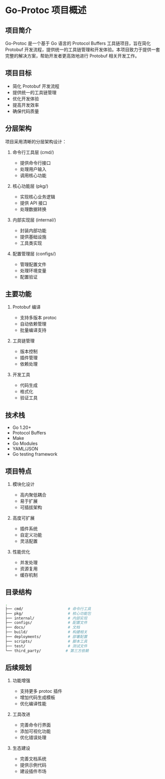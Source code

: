 # Go-Protoc 项目概述

## 项目简介

Go-Protoc 是一个基于 Go 语言的 Protocol Buffers 工具链项目，旨在简化 Protobuf 开发流程，提供统一的工具链管理和开发体验。本项目致力于提供一套完整的解决方案，帮助开发者更高效地进行 Protobuf 相关开发工作。

## 项目目标

- 简化 Protobuf 开发流程
- 提供统一的工具链管理
- 优化开发体验
- 提高开发效率
- 确保代码质量

## 分层架构

项目采用清晰的分层架构设计：

1. 命令行工具层 (cmd/)
   - 提供命令行接口
   - 处理用户输入
   - 调用核心功能

2. 核心功能层 (pkg/)
   - 实现核心业务逻辑
   - 提供 API 接口
   - 处理数据转换

3. 内部实现层 (internal/)
   - 封装内部功能
   - 提供基础设施
   - 工具类实现

4. 配置管理层 (configs/)
   - 管理配置文件
   - 处理环境变量
   - 配置验证

## 主要功能

1. Protobuf 编译
   - 支持多版本 protoc
   - 自动依赖管理
   - 批量编译支持

2. 工具链管理
   - 版本控制
   - 插件管理
   - 依赖处理

3. 开发工具
   - 代码生成
   - 格式化
   - 验证工具

## 技术栈

- Go 1.20+
- Protocol Buffers
- Make
- Go Modules
- YAML/JSON
- Go testing framework

## 项目特点

1. 模块化设计
   - 高内聚低耦合
   - 易于扩展
   - 可插拔架构

2. 高度可扩展
   - 插件系统
   - 自定义功能
   - 灵活配置

3. 性能优化
   - 并发处理
   - 资源复用
   - 缓存机制

## 目录结构

```bash
.
├── cmd/                    # 命令行工具
├── pkg/                    # 核心功能包
├── internal/               # 内部实现
├── configs/                # 配置文件
├── docs/                   # 文档
├── build/                  # 构建相关
├── deployments/            # 部署配置
├── scripts/                # 脚本工具
├── test/                   # 测试文件
└── third_party/           # 第三方依赖
```

## 后续规划

1. 功能增强
   - 支持更多 protoc 插件
   - 增加代码生成模板
   - 优化编译性能

2. 工具改进
   - 完善命令行界面
   - 添加可视化功能
   - 优化错误处理

3. 生态建设
   - 完善文档系统
   - 提供示例代码
   - 建设插件市场
